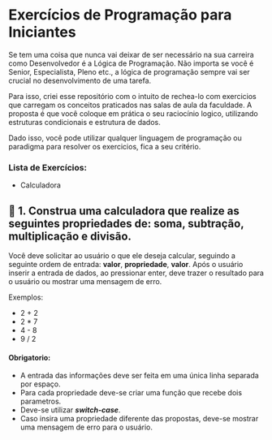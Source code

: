 # Exercícios de Programação para Iniciantes

Se tem uma coisa que nunca vai deixar de ser necessário na sua carreira como Desenvolvedor é a Lógica de Programação. Não importa se você é Senior, Especialista, Pleno etc., a lógica de programação sempre vai ser crucial no desenvolvimento de uma tarefa.

Para isso, criei esse repositório com o intuito de rechea-lo com exercicios que carregam os conceitos praticados nas salas de aula da faculdade. A proposta é que você coloque em prática o seu raciocínio logico, utilizando estruturas condicionais e estrutura de dados.

Dado isso, você pode utilizar qualquer linguagem de programação ou paradigma para resolver os exercicios, fica a seu critério.

### Lista de Exercícios:
  - Calculadora

## 📄 1. Construa uma calculadora que realize as seguintes propriedades de: soma, subtração, multiplicação e divisão.

 Você deve solicitar ao usuário o que ele deseja calcular, seguindo a seguinte ordem de entrada: **valor**, **propriedade**, **valor**.
 Após o usuário inserir a entrada de dados, ao pressionar enter, deve trazer o resultado para o usuário ou mostrar uma mensagem de erro.
 
 Exemplos:
  - 2 + 2
  - 2 * 7
  - 4 - 8
  - 9 / 2
 
 #### Obrigatorio:
   - A entrada das informações deve ser feita em uma única linha separada por espaço.
   - Para cada propriedade deve-se criar uma função que recebe dois parametros.
   - Deve-se utilizar ***switch-case***.
   - Caso insira uma propriedade diferente das propostas, deve-se mostrar uma mensagem de erro para o usuário.
 
